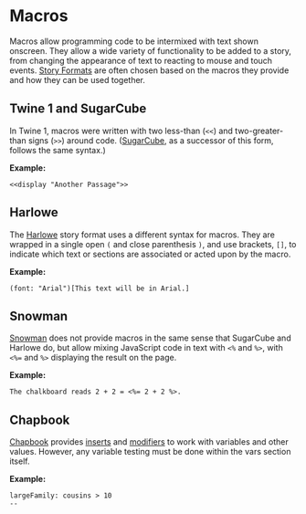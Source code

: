 # Macros

Macros allow programming code to be intermixed with text shown onscreen. They allow a wide variety of functionality to be added to a story, from changing the appearance of text to reacting to mouse and touch events. [Story Formats](../terms/terms_storyformats.md) are often chosen based on the macros they provide and how they can be used together.

## Twine 1 and SugarCube

In Twine 1, macros were written with two less-than (`<<`) and two-greater-than signs (`>>`) around code. ([SugarCube](../terms/terms_storyformats.md), as a successor of this form, follows the same syntax.)

**Example:**

```twee
<<display "Another Passage">>
```

## Harlowe

The [Harlowe](../terms/terms_storyformats.md) story format uses a different syntax for macros. They are wrapped in a single open `(` and close parenthesis `)`, and use brackets, `[]`, to indicate which text or sections are associated or acted upon by the macro.

**Example:**

```twee
(font: "Arial")[This text will be in Arial.]
```

## Snowman

[Snowman](../terms/terms_storyformats.md) does not provide macros in the same sense that SugarCube and Harlowe do, but allow mixing JavaScript code in text with `<%` and `%>`, with `<%=` and `%>` displaying the result on the page.

**Example:**

```twee
The chalkboard reads 2 + 2 = <%= 2 + 2 %>.
```

## Chapbook

[Chapbook](https://klembot.github.io/chapbook/guide/state/the-vars-section.html) provides [inserts](https://klembot.github.io/chapbook/guide/references/inserts.html) and [modifiers](https://klembot.github.io/chapbook/guide/references/modifiers.html) to work with variables and other values. However, any variable testing must be done within the vars section itself.

**Example:**

```twee
largeFamily: cousins > 10
--
```
